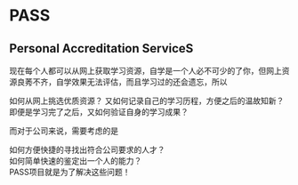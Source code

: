 # PASS

## Personal Accreditation ServiceS

现在每个人都可以从网上获取学习资源，自学是一个人必不可少的了你，但网上资源良莠不齐，自学效果无法评估，而且学习过的还会遗忘，所以

  如何从网上挑选优质资源？
  又如何记录自己的学习历程，方便之后的温故知新？  
  即便是学习完了之后，又如何验证自身的学习成果？  

而对于公司来说，需要考虑的是  

  如何方便快捷的寻找出符合公司要求的人才？  
  如何简单快速的鉴定出一个人的能力？  
  PASS项目就是为了解决这些问题！
